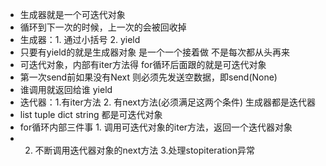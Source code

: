 * 生成器就是一个可迭代对象
* 循环到下一次的时候，上一次的会被回收掉
* 生成器：1. 通过小括号 2. yield
* 只要有yield的就是生成器对象 是一个一个接着做 不是每次都从头再来
* 可迭代对象，内部有iter方法得 for循环后面跟的就是可迭代对象
* 第一次send前如果没有Next 则必须先发送空数据，即send(None)
* 谁调用就返回给谁 yield
* 迭代器：1.有iter方法 2. 有next方法(必须满足这两个条件)    生成器都是迭代器
* list tuple dict string 都是可迭代对象
* for循环内部三件事 1. 调用可迭代对象的iter方法，返回一个迭代器对象
* 2. 不断调用迭代器对象的next方法 3.处理stopiteration异常
